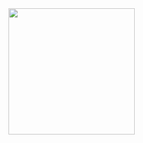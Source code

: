 <img src = "https://github.com/akshankshingala/CORE-FLUTTER_lab_2_2/assets/150037897/fee3f28b-416e-4432-903c-6a267be9970a" width = "250px">



